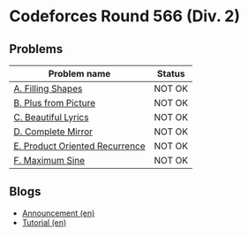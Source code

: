 # Codeforces Round 566 (Div. 2)

## Problems

|Problem name|Status|
|------------|---------|
| [A. Filling Shapes](problems/A._Filling_Shapes.md)|NOT OK|
| [B. Plus from Picture](problems/B._Plus_from_Picture.md)|NOT OK|
| [C. Beautiful Lyrics](problems/C._Beautiful_Lyrics.md)|NOT OK|
| [D. Complete Mirror](problems/D._Complete_Mirror.md)|NOT OK|
| [E. Product Oriented Recurrence](problems/E._Product_Oriented_Recurrence.md)|NOT OK|
| [F. Maximum Sine](problems/F._Maximum_Sine.md)|NOT OK|
## Blogs

- [Announcement (en)](blogs/Announcement_(en).md)
- [Tutorial (en)](blogs/Tutorial_(en).md)

